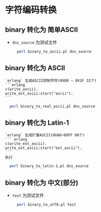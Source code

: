 字符编码转换
============

binary 转化为 简单ASCII
--------------------------
* `dns_source`  为测试文件

  ``` bash
	perl binary_to_ascii.pl dns_source
  ```

binary 转化为 ASCII
-----------
	`erlang` 生成ASCII控制字符(0X00 ~ 0X1F 32个)
	```erlang
	c(write_ascii).
	write_ext_ascii:start("ascii").
	```

  ``` bash
	perl binary_to_real_ascii.pl dns_source
  ```

binary 转化为 Latin-1
-----------
	`erlang` 生成扩展ASCII(0XA0~0XFF 96个)
	``` erlang
	c(write_ext_ascii).
	write_ext_ascii:start("ext_ascii").
	```
	执行
  ``` bash
	perl binary_to_latin-1.pl dns_source
  ```

binary 转化为 中文(部分)
-----------
* `test` 为测试文件

  ``` bash
	perl binary_to_utf8.pl test
  ```
